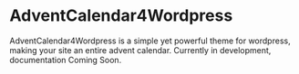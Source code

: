 # AdventCalendar4Wordpress

AdventCalendar4Wordpress is a simple yet powerful theme for wordpress, making your site an entire advent calendar. 
Currently in development, documentation Coming Soon. 

